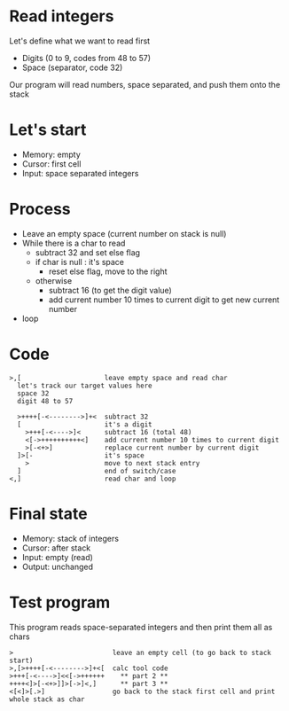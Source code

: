 # Read integers

Let's define what we want to read first
* Digits (0 to 9, codes from 48 to 57)
* Space (separator, code 32)

Our program will read numbers, space separated, and push them onto the stack

# Let's start

* Memory: empty
* Cursor: first cell
* Input: space separated integers

# Process

* Leave an empty space (current number on stack is null)
* While there is a char to read
  * subtract 32 and set else flag
  * if char is null : it's space
    * reset else flag, move to the right
  * otherwise
    * subtract 16 (to get the digit value)
    * add current number 10 times to current digit to get new current number
* loop

# Code
```
>,[                     leave empty space and read char
  let's track our target values here
  space 32
  digit 48 to 57

  >++++[-<-------->]+<  subtract 32
  [                     it's a digit
    >+++[-<---->]<      subtract 16 (total 48)
    <[->++++++++++<]    add current number 10 times to current digit
    >[-<+>]             replace current number by current digit
  ]>[-                  it's space
    >                   move to next stack entry
  ]                     end of switch/case
<,]                     read char and loop
```

# Final state

* Memory: stack of integers
* Cursor: after stack
* Input: empty (read)
* Output: unchanged

# Test program

This program reads space-separated integers and then print them all as chars

```
>                         leave an empty cell (to go back to stack start)
>,[>++++[-<-------->]+<[  calc tool code
>+++[-<---->]<<[->++++++    ** part 2 **
++++<]>[-<+>]]>[->]<,]      ** part 3 **
<[<]>[.>]                 go back to the stack first cell and print whole stack as char
```
